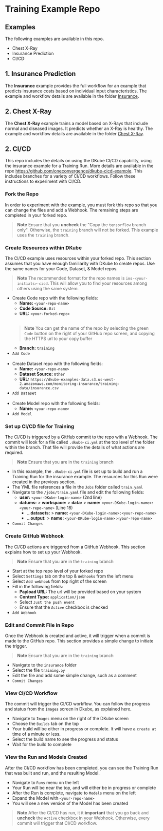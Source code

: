 # Training Example Repo

## Examples

 The following examples are available in this repo.

 - Chest X-Ray
 - Insurance Prediction
 - CI/CD

## 1. Insurance Prediction

 The **Insurance** example provides the full workflow for an example that predicts insurance costs based on individual input characteristics.  The example and workflow details are available in the folder [Insurance](./insurance).

 ## 2. Chest X-Ray

 The **Chest X-Ray** example trains a model based on X-Rays that include normal and diseased images.  It predicts whether an X-Ray is healthy.  The example and workflow details are available in the folder [Chest X-Ray](./chest-xray).

## 2. CI/CD

 This repo includes the details on using the DKube CI/CD capability, using the insurance example for a Training Run.  More details are available in the repo https://github.com/oneconvergence/dkube-cicd-example.  This includes branches for a variety of CI/CD workflows.  Follow these instructions to experiment with CI/CD.  
 
### Fork the Repo

 In order to experiment with the example, you must fork this repo so that you can change the files and add a Webhook.  The remaining steps are completed in your forked repo.
 
> **Note** Ensure that you **uncheck** the "Copy the `tensorflow` branch only".  Otherwise, the `training` branch will not be forked.  This example uses the `training` branch.

### Create Resources within DKube

 The CI/CD example uses resources within your forked repo.  This section assumes that you have enough familiarity with DKube to create repos.  Use the same names for your Code, Dataset, & Model repos.

 > **Note** The recommended format for the repo names is `ins-<your-initials>-cicd`.  This will allow you to find your resources among others using the same system.

 - Create Code repo with the following fields:
   - **Name:** `<your-repo-name>`
   - **Code Source:** `Git`
   - **URL:** `<your-forked-repo>` <br><br>
   > **Note** You can get the name of the repo by selecting the green `Code` button on the right of your GitHub repo screen, and copying the HTTPS url to your copy buffer
   - **Branch:** `training`
- `Add Code` <br><br>
- Create Dataset repo with the following fields:
  - **Name:** `<your-repo-name>`
  - **Dataset Source:** `Other`
  - **URL:** `https://dkube-examples-data.s3.us-west-2.amazonaws.com/monitoring-insurance/training-data/insurance.csv`
- `Add Dataset` <br> <br>
- Create Model repo with the following fields:
  - **Name:** `<your-repo-name>`
- `Add Model`

### Set up CI/CD file for Training

 The CI/CD is triggered by a GitHub commit to the repo with a Webhook.  The commit will look for a file called `.dkube-ci.yml` at the top level of the folder within the branch.  That file will provide the details of what actions are required.
 
 > **Note** Ensure that you are in the `training` branch

  - In this example, the `.dkube-ci.yml` file is set up to build and run a Training Run for the insurance example.  The resources for this Run were created in the previous section.
  - The YML file references a file in the `Jobs` folder called `train.yaml`
  - Navigate to the `/jobs/train.yaml` file and edit the following fields:
    - **user:** `<your-DKube-login-name>`  (2nd line)
    - **datums:** > **workspace:** > **data:** > **name:** `<your-DKube-login-name>:<your-repo-name>`  (Line 18)
      - ...**datasets:** > **name:** `<your-DKube-login-name>:<your-repo-name>`
      - ...**output:** > **name:** `<your-DKube-login-name>:<your-repo-name>`
  - `Commit Changes`

### Create GitHub Webhook

 The CI/CD actions are triggered from a GitHub Webhook.  This section explains how to set up your Webhook.
 
 > **Note** Ensure that you are in the `training` branch

 - Start at the top repo level of your forked repo
 - Select `Settings` tab on the top & `Webhooks` from the left menu
 - Select `Add webhook` from top right of the screen
 - Fill in the following fields:
   - **Payload URL:** The url will be provided based on your system
   - **Content Type:** `application/json`
   - Select `Just the push event`
   - Ensure that the `Active` checkbox is checked
 - `Add Webhook`

### Edit and Commit File in Repo

 Once the Webhook is created and active, it will trigger when a commit is made to the GitHub repo.  This section provides a simple change to initiate the trigger.

 > **Note** Ensure that you are in the `training` branch

 - Navigate to the `insurance` folder
 - Select the file `training.py`
 - Edit the file and add some simple change, such as a comment
 - `Commit Changes`
 
 ### View CI/CD Workflow

  The commit will trigger the CI/CD workflow.  You can follow the progress and status from the `Images` screen in Dkube, as explained here.

  - Navigate to `Images` menu on the right of the DKube screen
  - Choose the `Builds` tab on the top
  - Your build will be either in progress or complete.  It will have a `create at` time of a minute or less.
  - Select the build name to see the progress and status
  - Wait for the build to complete

### View the Run and Models Created

 After the CI/CD workflow has been completed, you can see the Training Run that was built and run, and the resulting Model.

 - Navigate to `Runs` menu on the left
 - Your Run will be near the top, and will either be in progress or complete
 - After the Run is complete, navigate to `Models` menu on the left
 - Expand the Model with `<your-repo-name>`
 - You will see a new version of the Model has been created

 > **Note** After the CI/CD has run, it it **important** that you go back and **uncheck** the `Active` checkbox in your Webhook.  Otherwise, every commit will trigger that CI/CD workflow.

